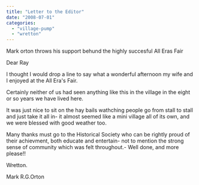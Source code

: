 ```yaml
---
title: "Letter to the Editor"
date: "2008-07-01"
categories: 
  - "village-pump"
  - "wretton"
---
```


Mark orton throws his support behund the highly succesful All Eras Fair

Dear Ray

I thought I would drop a line to say what a wonderful afternoon my wife and I enjoyed at the All Era's Fair.

Certainly neither of us had seen anything like this in the village in the eight or so years we have lived here.

It was just nice to sit on the hay bails wathching people go from stall to stall and just take it all in- it almost seemed like a mini village all of its own, and we were blessed with good weather too.

Many thanks must go to the Historical Society who can be rightly proud of their achievment, both educate and entertain- not to mention the strong sense of community which was felt throughout.- Well done, and more please!!

Wretton.

Mark R.G.Orton
